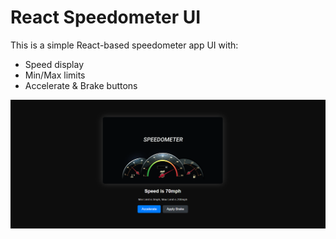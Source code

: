 # React Speedometer UI

This is a simple React-based speedometer app UI with:
- Speed display
- Min/Max limits
- Accelerate & Brake buttons

![Screenshot](./src/speedometer-output.png)

